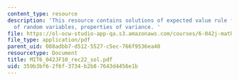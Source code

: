 ```yaml
---
content_type: resource
description: 'This resource contains solutions of expected value rule for functions
  of random variables, properties of variance. '
file: https://ol-ocw-studio-app-qa.s3.amazonaws.com/courses/6-042j-mathematics-for-computer-science-fall-2010/359b3bf62f6f3734b2b87643d4456e1b_MIT6_042JF10_rec22_sol.pdf
file_type: application/pdf
parent_uid: 088adbb7-d512-5527-c5ec-766f9536ea40
resourcetype: Document
title: MIT6_042JF10_rec22_sol.pdf
uid: 359b3bf6-2f6f-3734-b2b8-7643d4456e1b
---
```

